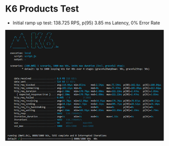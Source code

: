 # K6 Products Test

- Initial ramp up test: 138.725 RPS, p(95) 3.85 ms Latency, 0% Error Rate

![Untitled](K6%20Products%20Test%20abb2520f0ca247a19c00c89829d8e4bd/Untitled.png)